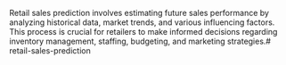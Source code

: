 Retail sales prediction involves estimating future sales performance by analyzing historical data, market trends, and various influencing factors. This process is crucial for retailers to make informed decisions regarding inventory management, staffing, budgeting, and marketing strategies.# retail-sales-prediction
